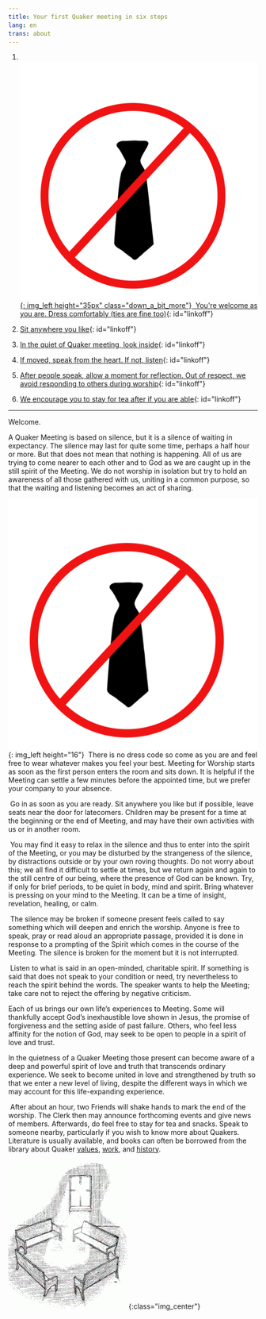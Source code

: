 ```yaml
---
title: Your first Quaker meeting in six steps
lang: en
trans: about
---
```

1. &nbsp;[![](/assets/images/no-tie_color.png){: img_left height="35px" class="down_a_bit_more"} &nbsp;You're welcome as you are. Dress comfortably (ties are fine too)](#notie){: id="linkoff"}  <br>

2. [<i class="fas fa-chair fa-fw fa-2x down_a_bit_more" style="color: #4d1a00;"></i> Sit anywhere you like](#chair){: id="linkoff"}

  
1. [<i class="fas fa-search fa-fw fa-2x color-1-text down_a_bit_more"></i> In the quiet of Quaker meeting, look inside](#look){: id="linkoff"}

  
1. [<i class="fas fa-hand-holding-heart fa-fw fa-2x down_a_bit_more" style="color: crimson"></i> If moved, speak from the heart. If not, listen](#heart){: id="linkoff"}


1. [<i class="far fa-pause-circle fa-fw fa-2x color-1-light-text down_a_bit_more"></i> After people speak, allow a moment for reflection. Out of respect, we avoid responding to others during worship](#wait){: id="linkoff"}


1. [<i class="fas fa-mug-hot fa-fw fa-2x color-1-dark-text"></i> We encourage you to stay for tea after if you are able](#tea){: id="linkoff"}

  
************

Welcome.

A Quaker Meeting is based on silence, but it is a silence of waiting in expectancy. The silence may last for quite some time, perhaps a half hour or more. But that does not mean that nothing is happening. All of us are trying to come nearer to each other and to God as we are caught up in the still spirit of the Meeting. We do not worship in isolation but try to hold an awareness of all those gathered with us, uniting in a common purpose, so that the waiting and listening becomes an act of sharing.

![](/assets/images/no-tie_color.png){: img_left height="16"}<span class="stanchor"><a name="notie"> </a></span> &nbsp;There is no dress code so come as you are and feel free to wear whatever makes you feel your best. Meeting for Worship starts as soon as the first person enters the room and sits down. It is helpful if the Meeting can settle a few minutes before the appointed time, but we prefer your company to your absence.

<i class="fas fa-chair" style="color: #4d1a00;"></i><span class="stanchor"><a name="chair"> </a></span> &nbsp;Go in as soon as you are ready. Sit anywhere you like but if possible, leave seats near the door for latecomers. Children may be present for a time at the beginning or the end of Meeting, and may have their own activities with us or in another room.

<i class="fas fa-search color-1-text"></i><span class="stanchor"><a name="look"> </a></span> &nbsp;You may find it easy to relax in the silence and thus to enter into the spirit of the Meeting, or you may be disturbed by the strangeness of the silence, by distractions outside or by your own roving thoughts. Do not worry about this; we all find it difficult to settle at times, but we return again and again to the still centre of our being, where the presence of God can be known. Try, if only for brief periods, to be quiet in body, mind and spirit. Bring whatever is pressing on your mind to the Meeting. It can be a time of insight, revelation, healing, or calm.

<i class="fas fa-hand-holding-heart" style="color: crimson"></i><span class="stanchor"><a name="heart"> </a></span> &nbsp;The silence may be broken if someone present feels called to say something which will deepen and enrich the worship. Anyone is free to speak, pray or read aloud an appropriate passage, provided it is done in response to a prompting of the Spirit which comes in the course of the Meeting. The silence is broken for the moment but it is not interrupted.

<i class="far fa-pause-circle color-1-light-text"></i><span class="stanchor"><a name="wait"> </a></span> &nbsp;Listen to what is said in an open-minded, charitable spirit. If something is said that does not speak to your condition or need, try nevertheless to reach the spirit behind the words. The speaker wants to help the Meeting; take care not to reject the offering by negative criticism.

Each of us brings our own life’s experiences to Meeting. Some will thankfully accept God’s inexhaustible love shown in Jesus, the promise of forgiveness and the setting aside of past failure. Others, who feel less affinity for the notion of God, may seek to be open to people in a spirit of love and trust.

In the quietness of a Quaker Meeting those present can become aware of a deep and powerful spirit of love and truth that transcends ordinary experience. We seek to become united in love and strengthened by truth so that we enter a new level of living, despite the different ways in which we may account for this life-expanding experience.

<i class="fas fa-mug-hot color-1-dark-text"></i><span class="stanchor"><a name="tea"></a></span> &nbsp;After about an hour, two Friends will shake hands to mark the end of the worship. The Clerk then may announce forthcoming events and give news of members. Afterwards, do feel free to stay for tea and snacks. Speak to someone nearby, particularly if you wish to know more about Quakers. &nbsp;<i class="fas fa-book-reader color-1-text"></i> Literature is usually available, and books can often be borrowed from the library about Quaker [values](/intro.html), [work](/testimonies.html), and [history](/links_history.html).

![](/assets/images/benches2-243x300.gif){:class="img_center"}
